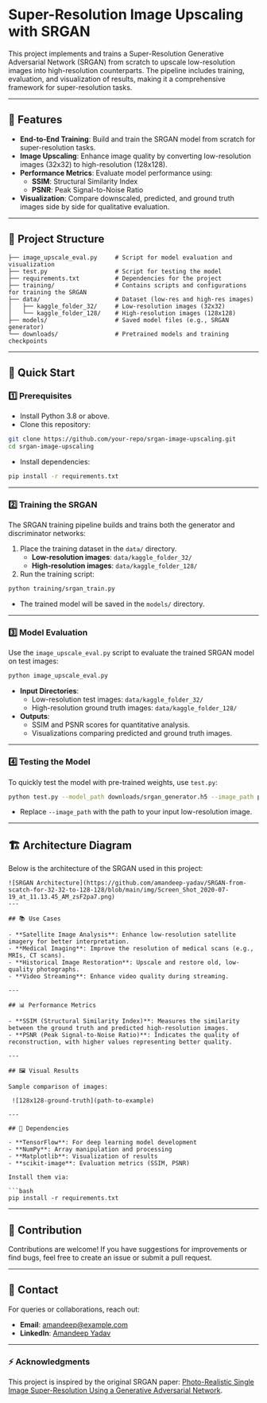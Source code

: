 # Super-Resolution Image Upscaling with SRGAN

This project implements and trains a Super-Resolution Generative Adversarial Network (SRGAN) from scratch to upscale low-resolution images into high-resolution counterparts. The pipeline includes training, evaluation, and visualization of results, making it a comprehensive framework for super-resolution tasks.

---

## 🌟 Features

- **End-to-End Training**: Build and train the SRGAN model from scratch for super-resolution tasks.
- **Image Upscaling**: Enhance image quality by converting low-resolution images (32x32) to high-resolution (128x128).
- **Performance Metrics**: Evaluate model performance using:
  - **SSIM**: Structural Similarity Index
  - **PSNR**: Peak Signal-to-Noise Ratio
- **Visualization**: Compare downscaled, predicted, and ground truth images side by side for qualitative evaluation.

---

## 📂 Project Structure

```
├── image_upscale_eval.py     # Script for model evaluation and visualization
├── test.py                   # Script for testing the model
├── requirements.txt          # Dependencies for the project
├── training/                 # Contains scripts and configurations for training the SRGAN
├── data/                     # Dataset (low-res and high-res images)
│   ├── kaggle_folder_32/     # Low-resolution images (32x32)
│   └── kaggle_folder_128/    # High-resolution images (128x128)
├── models/                   # Saved model files (e.g., SRGAN generator)
└── downloads/                # Pretrained models and training checkpoints
```

---

## 🚀 Quick Start

### 1️⃣ Prerequisites

- Install Python 3.8 or above.
- Clone this repository:

```bash
git clone https://github.com/your-repo/srgan-image-upscaling.git
cd srgan-image-upscaling
```

- Install dependencies:

```bash
pip install -r requirements.txt
```

---

### 2️⃣ Training the SRGAN

The SRGAN training pipeline builds and trains both the generator and discriminator networks:

1. Place the training dataset in the `data/` directory.
   - **Low-resolution images**: `data/kaggle_folder_32/`
   - **High-resolution images**: `data/kaggle_folder_128/`
2. Run the training script:

```bash
python training/srgan_train.py
```

- The trained model will be saved in the `models/` directory.

---

### 3️⃣ Model Evaluation

Use the `image_upscale_eval.py` script to evaluate the trained SRGAN model on test images:

```bash
python image_upscale_eval.py
```

- **Input Directories**:
  - Low-resolution test images: `data/kaggle_folder_32/`
  - High-resolution ground truth images: `data/kaggle_folder_128/`
- **Outputs**:
  - SSIM and PSNR scores for quantitative analysis.
  - Visualizations comparing predicted and ground truth images.

---

### 4️⃣ Testing the Model

To quickly test the model with pre-trained weights, use `test.py`:

```bash
python test.py --model_path downloads/srgan_generator.h5 --image_path path/to/your/image.jpg
```

- Replace `--image_path` with the path to your input low-resolution image.

---

## 🏗️ Architecture Diagram

Below is the architecture of the SRGAN used in this project:
```
![SRGAN Architecture](https://github.com/amandeep-yadav/SRGAN-from-scatch-for-32-32-to-128-128/blob/main/img/Screen_Shot_2020-07-19_at_11.13.45_AM_zsF2pa7.png)
---

## 📚 Use Cases

- **Satellite Image Analysis**: Enhance low-resolution satellite imagery for better interpretation.
- **Medical Imaging**: Improve the resolution of medical scans (e.g., MRIs, CT scans).
- **Historical Image Restoration**: Upscale and restore old, low-quality photographs.
- **Video Streaming**: Enhance video quality during streaming.

---

## 📊 Performance Metrics

- **SSIM (Structural Similarity Index)**: Measures the similarity between the ground truth and predicted high-resolution images.
- **PSNR (Peak Signal-to-Noise Ratio)**: Indicates the quality of reconstruction, with higher values representing better quality.

---

## 🖼️ Visual Results

Sample comparison of images:

 ![128x128-ground-truth](path-to-example)

---

## 📜 Dependencies

- **TensorFlow**: For deep learning model development
- **NumPy**: Array manipulation and processing
- **Matplotlib**: Visualization of results
- **scikit-image**: Evaluation metrics (SSIM, PSNR)

Install them via:

```bash
pip install -r requirements.txt
```

---

## 🤝 Contribution

Contributions are welcome! If you have suggestions for improvements or find bugs, feel free to create an issue or submit a pull request.

---

## 📧 Contact

For queries or collaborations, reach out:

- **Email**: amandeep@example.com
- **LinkedIn**: [Amandeep Yadav](https://linkedin.com/in/amandeep-yadav)

---

### ⚡ Acknowledgments

This project is inspired by the original SRGAN paper: [Photo-Realistic Single Image Super-Resolution Using a Generative Adversarial Network](https://arxiv.org/abs/1609.04802).

